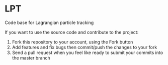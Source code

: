 LPT
===

Code base for Lagrangian particle tracking

If you want to use the source code and contribute to the project:

1) Fork this repository to your account, using the Fork button
2) Add features and fix bugs then commit/push the changes to your fork 
3) Send a pull request when you feel like ready to submit your commits into the master branch
